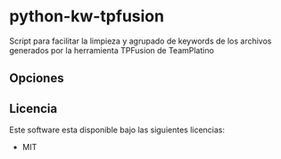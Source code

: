 # python-kw-tpfusion
Script para facilitar la limpieza y agrupado de keywords de los archivos generados por la herramienta TPFusion de TeamPlatino



## Opciones



## Licencia

Este software esta disponible bajo las siguientes licencias:

  * MIT